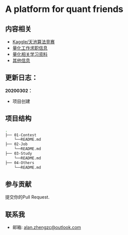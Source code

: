 # A platform for quant friends


## 内容相关

- [Kaggle/天池算法竞赛](https://github.com/zhengow/Awesome-Quant/tree/master/01-Contest)
- [量化工作求职信息](https://github.com/zhengow/Awesome-Quant/tree/master/02-Job)
- [量化相关学习资料](https://github.com/zhengow/Awesome-Quant/tree/master/03-Study)
- [其他信息](https://github.com/zhengow/Awesome-Quant/tree/master/04-Others)


## 更新日志：
**20200302：**
- 项目创建

## 项目结构

```sh
.
├── 01-Contest
    └──README.md
├── 02-Job
    └──README.md
├── 03-Study
    └──README.md
├── 04-Others
    └──README.md
```

## 参与贡献

提交你的Pull Request.

## 联系我

- 邮箱: alan.zhengzc@outlook.com
